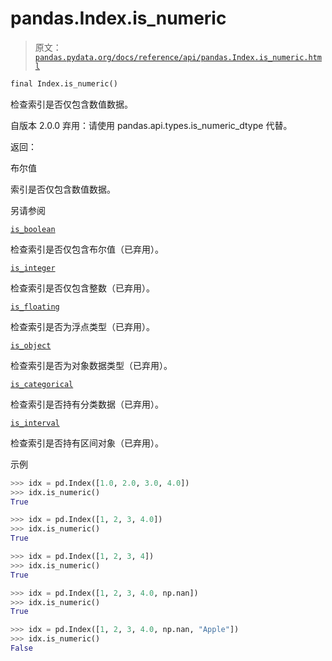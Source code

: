 # pandas.Index.is_numeric

> 原文：[`pandas.pydata.org/docs/reference/api/pandas.Index.is_numeric.html`](https://pandas.pydata.org/docs/reference/api/pandas.Index.is_numeric.html)

```py
final Index.is_numeric()
```

检查索引是否仅包含数值数据。

自版本 2.0.0 弃用：请使用 pandas.api.types.is_numeric_dtype 代替。

返回：

布尔值

索引是否仅包含数值数据。

另请参阅

[`is_boolean`](https://pandas.pydata.org/docs/reference/api/pandas.Index.is_boolean.html#pandas.Index.is_boolean "pandas.Index.is_boolean")

检查索引是否仅包含布尔值（已弃用）。

[`is_integer`](https://pandas.pydata.org/docs/reference/api/pandas.Index.is_integer.html#pandas.Index.is_integer "pandas.Index.is_integer")

检查索引是否仅包含整数（已弃用）。

[`is_floating`](https://pandas.pydata.org/docs/reference/api/pandas.Index.is_floating.html#pandas.Index.is_floating "pandas.Index.is_floating")

检查索引是否为浮点类型（已弃用）。

[`is_object`](https://pandas.pydata.org/docs/reference/api/pandas.Index.is_object.html#pandas.Index.is_object "pandas.Index.is_object")

检查索引是否为对象数据类型（已弃用）。

[`is_categorical`](https://pandas.pydata.org/docs/reference/api/pandas.Index.is_categorical.html#pandas.Index.is_categorical "pandas.Index.is_categorical")

检查索引是否持有分类数据（已弃用）。

[`is_interval`](https://pandas.pydata.org/docs/reference/api/pandas.Index.is_interval.html#pandas.Index.is_interval "pandas.Index.is_interval")

检查索引是否持有区间对象（已弃用）。

示例

```py
>>> idx = pd.Index([1.0, 2.0, 3.0, 4.0])
>>> idx.is_numeric()  
True 
```

```py
>>> idx = pd.Index([1, 2, 3, 4.0])
>>> idx.is_numeric()  
True 
```

```py
>>> idx = pd.Index([1, 2, 3, 4])
>>> idx.is_numeric()  
True 
```

```py
>>> idx = pd.Index([1, 2, 3, 4.0, np.nan])
>>> idx.is_numeric()  
True 
```

```py
>>> idx = pd.Index([1, 2, 3, 4.0, np.nan, "Apple"])
>>> idx.is_numeric()  
False 
```
